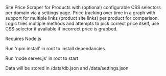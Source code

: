 Site Price Scraper for Products with (optional) configurable CSS selectors per domain via a settings page. Price tracking over time in a graph with support for multiple links (product site links) per product for comparison. Logic tries multiple methods and attempts to pick correct price itself, use CSS selector if available if incorrect price is grabbed.

Requires Node.js

Run 'npm install' in root to install dependancies

Run 'node server.js' in root to start

Data will be stored in /data/db.json and /data/settings.json

